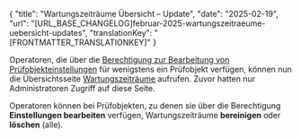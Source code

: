 {
  "title": "Wartungszeiträume Übersicht – Update",
  "date": "2025-02-19",
  "url": "[URL_BASE_CHANGELOG]februar-2025-wartungszeitraeume-uebersicht-updates",
  "translationKey": "[FRONTMATTER_TRANSLATIONKEY]"
}

Operatoren, die über die [Berechtigung zur Bearbeitung von Prüfobjekteinstellungen]([LINK_URL_1]) für wenigstens ein Prüfobjekt verfügen, können nun die Übersichtsseite [Wartungszeiträume]([LINK_URL_2]) aufrufen. Zuvor hatten nur Administratoren Zugriff auf diese Seite.

Operatoren können bei Prüfobjekten, zu denen sie über die Berechtigung **Einstellungen bearbeiten** verfügen, Wartungszeiträume **bereinigen** oder **löschen** (alle).
